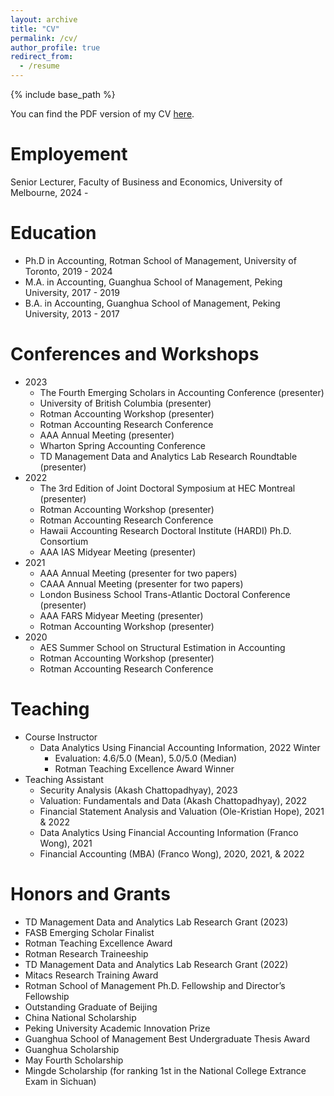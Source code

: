 ```yaml
---
layout: archive
title: "CV"
permalink: /cv/
author_profile: true
redirect_from:
  - /resume
---
```


{% include base_path %}

You can find the PDF version of my CV [here](https://github.com/jliu-ut/CV/blob/main/CV.pdf).

Employement
======
Senior Lecturer, Faculty of Business and Economics, University of Melbourne, 2024 - 

Education
======
* Ph.D in Accounting, Rotman School of Management, University of Toronto, 2019 - 2024 
* M.A. in Accounting, Guanghua School of Management, Peking University, 2017 - 2019
* B.A. in Accounting, Guanghua School of Management, Peking University, 2013 - 2017


Conferences and Workshops
======
* 2023
  * The Fourth Emerging Scholars in Accounting Conference (presenter)
  * University of British Columbia (presenter)
  * Rotman Accounting Workshop (presenter)
  * Rotman Accounting Research Conference
  * AAA Annual Meeting (presenter)
  * Wharton Spring Accounting Conference
  * TD Management Data and Analytics Lab Research Roundtable (presenter)
* 2022
  * The 3rd Edition of Joint Doctoral Symposium at HEC Montreal (presenter)
  * Rotman Accounting Workshop (presenter)
  * Rotman Accounting Research Conference
  * Hawaii Accounting Research Doctoral Institute (HARDI) Ph.D. Consortium
  * AAA IAS Midyear Meeting (presenter)
* 2021
  * AAA Annual Meeting (presenter for two papers)
  * CAAA Annual Meeting (presenter for two papers)
  * London Business School Trans-Atlantic Doctoral Conference (presenter)
  * AAA FARS Midyear Meeting (presenter)
  * Rotman Accounting Workshop (presenter)
* 2020
  * AES Summer School on Structural Estimation in Accounting
  * Rotman Accounting Workshop (presenter)
  * Rotman Accounting Research Conference


Teaching
======
* Course Instructor
  * Data Analytics Using Financial Accounting Information, 2022 Winter
    * Evaluation: 4.6/5.0 (Mean), 5.0/5.0 (Median)
    * Rotman Teaching Excellence Award Winner
* Teaching Assistant
  * Security Analysis (Akash Chattopadhyay), 2023
  * Valuation: Fundamentals and Data (Akash Chattopadhyay), 2022
  * Financial Statement Analysis and Valuation (Ole-Kristian Hope), 2021 & 2022
  * Data Analytics Using Financial Accounting Information (Franco Wong), 2021
  * Financial Accounting (MBA) (Franco Wong), 2020, 2021, & 2022


Honors and Grants
======
* TD Management Data and Analytics Lab Research Grant (2023)
* FASB Emerging Scholar Finalist
* Rotman Teaching Excellence Award
* Rotman Research Traineeship
* TD Management Data and Analytics Lab Research Grant (2022)
* Mitacs Research Training Award
* Rotman School of Management Ph.D. Fellowship and Director’s Fellowship
* Outstanding Graduate of Beijing
* China National Scholarship
* Peking University Academic Innovation Prize
* Guanghua School of Management Best Undergraduate Thesis Award
* Guanghua Scholarship
* May Fourth Scholarship
* Mingde Scholarship (for ranking 1st in the National College Extrance Exam in Sichuan)
  

